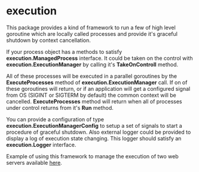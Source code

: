 # execution

This package provides a kind of framework to run a few of high level goroutine which are locally called processes
and provide it's graceful shutdown by context cancellation.

If your process object has a methods to satisfy **execution.ManagedProcess** interface.
It could be taken on the control with **execution.ExecutionManager** by calling it's **TakeOnControll** method.

All of these processes will be executed in a parallel goroutines by the **ExecuteProcesses** method of **execution.ExecutionManager** call.
If on of these goroutines will return, or if an application will get a configured signal from OS 
(SIGINT or SIGTERM by default) the common context will be cancelled.
**ExecuteProcesses** method will return when all of processes under control returns from it's **Run** method.

You can provide a configuration of type **execution.ExecutionManagerConfig** to setup a set of signals to start a procedure of graceful shutdown.
Also external logger could be provided to display a log of execution state changing. This logger should satisfy an **execution.Logger** interface.

Example of using this framework to manage the execution of two web servers available [here](examples/few_web_servers/README.md).

